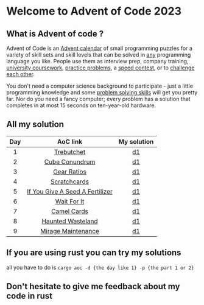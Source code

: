# Welcome to Advent of Code 2023

## What is Advent of code ?
Advent of Code is an [Advent calendar](https://en.wikipedia.org/wiki/Advent_calendar) of small programming puzzles for a variety of skill sets and skill levels that can be solved in [any](https://github.com/search?q=advent+of+code&type=repositories) programming language you like. People use them as interview prep, company training, [university coursework](https://gitlab.com/imhoffman/fa19b4-mat3006/-/wikis/home), [practice problems](https://twitter.com/mrdanielklein/status/936267621468483584), a [speed contest](https://adventofcode.com/2023/leaderboard), or to [challenge each other](https://www.reddit.com/r/adventofcode/search?q=flair%3Aupping&restrict_sr=on).

You don't need a computer science background to participate - just a little programming knowledge and some [problem solving skills](https://www.reddit.com/r/adventofcode/comments/7kd8jt/comment/dre0uu3/) will get you pretty far. Nor do you need a fancy computer; every problem has a solution that completes in at most 15 seconds on ten-year-old hardware.

## All my solution 

| Day   | AoC link    | My solution  |
|:-----:|:-----------:|:------------:|
| 1     | [Trebutchet](https://adventofcode.com/2023/day/1) | [d1](https://github.com/PhYdrogen/advent-of-code/blob/master/2023/day/src/day1.rs) |
| 2     | [Cube Conundrum](https://adventofcode.com/2023/day/2) | [d1](https://github.com/PhYdrogen/advent-of-code/blob/master/2023/day/src/day2.rs) |
| 3     | [Gear Ratios](https://adventofcode.com/2023/day/3) | [d1](https://github.com/PhYdrogen/advent-of-code/blob/master/2023/day/src/day3.rs) |
| 4     | [Scratchcards](https://adventofcode.com/2023/day/4) | [d1](https://github.com/PhYdrogen/advent-of-code/blob/master/2023/day/src/day4.rs) |
| 5     | [If You Give A Seed A Fertilizer](https://adventofcode.com/2023/day/5) | [d1](https://github.com/PhYdrogen/advent-of-code/blob/master/2023/day/src/day5.rs) |
| 6     | [Wait For It](https://adventofcode.com/2023/day/6) | [d1](https://github.com/PhYdrogen/advent-of-code/blob/master/2023/day/src/day6.rs) |
| 7     | [Camel Cards](https://adventofcode.com/2023/day/7) | [d1](https://github.com/PhYdrogen/advent-of-code/blob/master/2023/day/src/day7.rs) |
| 8     | [Haunted Wasteland](https://adventofcode.com/2023/day/8) | [d1](https://github.com/PhYdrogen/advent-of-code/blob/master/2023/day/src/day8.rs) |
| 9     | [Mirage Maintenance](https://adventofcode.com/2023/day/9) | [d1](https://github.com/PhYdrogen/advent-of-code/blob/master/2023/day/src/day9.rs) |


## If you are using rust you can try my solutions
all you have to do is ``cargo aoc -d {the day like 1} -p {the part 1 or 2}``

## Don't hesitate to give me feedback about my code in rust